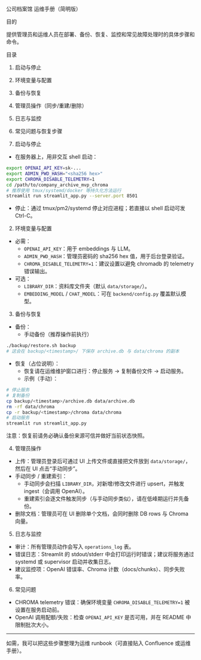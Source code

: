 公司档案馆 运维手册（简明版）

目的

提供管理员和运维人员在部署、备份、恢复、监控和常见故障处理时的具体步骤和命令。

目录

1. 启动与停止
2. 环境变量与配置
3. 备份与恢复
4. 管理员操作（同步/重建/删除）
5. 日志与监控
6. 常见问题与恢复步骤

1. 启动与停止

- 在服务器上，用非交互 shell 启动：

```bash
export OPENAI_API_KEY=sk-...
export ADMIN_PWD_HASH="<sha256 hex>"
export CHROMA_DISABLE_TELEMETRY=1
cd /path/to/company_archive_mvp_chroma
# 推荐使用 tmux/systemd/docker 等持久化方法运行
streamlit run streamlit_app.py --server.port 8501
```

- 停止：通过 tmux/pm2/systemd 停止对应进程；若直接以 shell 启动可发 Ctrl-C。

2. 环境变量与配置

- 必需：
  - `OPENAI_API_KEY`：用于 embeddings 与 LLM。
  - `ADMIN_PWD_HASH`：管理员密码的 sha256 hex 值，用于后台登录验证。
  - `CHROMA_DISABLE_TELEMETRY=1`：建议设置以避免 chromadb 的 telemetry 错误输出。
- 可选：
  - `LIBRARY_DIR`：资料库文件夹（默认 `data/storage/`）。
  - `EMBEDDING_MODEL` / `CHAT_MODEL`：可在 `backend/config.py` 覆盖默认模型。

3. 备份与恢复

- 备份：
  - 手动备份（推荐操作前执行）

```bash
./backup/restore.sh backup
# 这会在 backup/<timestamp>/ 下保存 archive.db 与 data/chroma 的副本
```

- 恢复（占位说明）：
  - 恢复请在运维维护窗口进行：停止服务 -> 复制备份文件 -> 启动服务。
  - 示例（手动）：

```bash
# 停止服务
# 复制备份
cp backup/<timestamp>/archive.db data/archive.db
rm -rf data/chroma
cp -r backup/<timestamp>/chroma data/chroma
# 启动服务
streamlit run streamlit_app.py
```

注意：恢复前请务必确认备份来源可信并做好当前状态快照。

4. 管理员操作

- 上传：管理员登录后可通过 UI 上传文件或直接把文件放到 `data/storage/`，然后在 UI 点击“手动同步”。
- 手动同步 / 重建索引：
  - 手动同步会扫描 `LIBRARY_DIR`，对新增/修改文件进行 upsert，并触发 ingest（会调用 OpenAI）。
  - 重建索引会逐文件触发同步（与手动同步类似），请在低峰期运行并先备份。
- 删除文档：管理员可在 UI 删除单个文档，会同时删除 DB rows 与 Chroma 向量。

5. 日志与监控

- 审计：所有管理员动作会写入 `operations_log` 表。
- 错误日志：Streamlit 的 stdout/stderr 中会打印运行时错误；建议将服务通过 systemd 或 supervisor 启动并收集日志。
- 建议监控项：OpenAI 错误率、Chroma 计数（docs/chunks）、同步失败率。

6. 常见问题

- CHROMA telemetry 错误：确保环境变量 `CHROMA_DISABLE_TELEMETRY=1` 被设置在服务启动前。
- OpenAI 调用配额/失败：检查 `OPENAI_API_KEY` 是否可用，并在 README 中限制批次大小。

---

如需，我可以把这些步骤整理为运维 runbook（可直接贴入 Confluence 或运维手册）。
